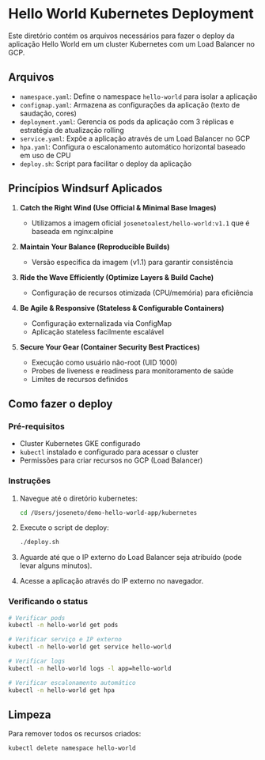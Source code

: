# Hello World Kubernetes Deployment

Este diretório contém os arquivos necessários para fazer o deploy da aplicação Hello World em um cluster Kubernetes com um Load Balancer no GCP.

## Arquivos

- `namespace.yaml`: Define o namespace `hello-world` para isolar a aplicação
- `configmap.yaml`: Armazena as configurações da aplicação (texto de saudação, cores)
- `deployment.yaml`: Gerencia os pods da aplicação com 3 réplicas e estratégia de atualização rolling
- `service.yaml`: Expõe a aplicação através de um Load Balancer no GCP
- `hpa.yaml`: Configura o escalonamento automático horizontal baseado em uso de CPU
- `deploy.sh`: Script para facilitar o deploy da aplicação

## Princípios Windsurf Aplicados

1. **Catch the Right Wind (Use Official & Minimal Base Images)**
   - Utilizamos a imagem oficial `josenetoalest/hello-world:v1.1` que é baseada em nginx:alpine

2. **Maintain Your Balance (Reproducible Builds)**
   - Versão específica da imagem (v1.1) para garantir consistência

3. **Ride the Wave Efficiently (Optimize Layers & Build Cache)**
   - Configuração de recursos otimizada (CPU/memória) para eficiência

4. **Be Agile & Responsive (Stateless & Configurable Containers)**
   - Configuração externalizada via ConfigMap
   - Aplicação stateless facilmente escalável

5. **Secure Your Gear (Container Security Best Practices)**
   - Execução como usuário não-root (UID 1000)
   - Probes de liveness e readiness para monitoramento de saúde
   - Limites de recursos definidos

## Como fazer o deploy

### Pré-requisitos

- Cluster Kubernetes GKE configurado
- `kubectl` instalado e configurado para acessar o cluster
- Permissões para criar recursos no GCP (Load Balancer)

### Instruções

1. Navegue até o diretório kubernetes:
   ```bash
   cd /Users/joseneto/demo-hello-world-app/kubernetes
   ```

2. Execute o script de deploy:
   ```bash
   ./deploy.sh
   ```

3. Aguarde até que o IP externo do Load Balancer seja atribuído (pode levar alguns minutos).

4. Acesse a aplicação através do IP externo no navegador.

### Verificando o status

```bash
# Verificar pods
kubectl -n hello-world get pods

# Verificar serviço e IP externo
kubectl -n hello-world get service hello-world

# Verificar logs
kubectl -n hello-world logs -l app=hello-world

# Verificar escalonamento automático
kubectl -n hello-world get hpa
```

## Limpeza

Para remover todos os recursos criados:

```bash
kubectl delete namespace hello-world
```
